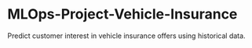 # MLOps-Project-Vehicle-Insurance
Predict customer interest in vehicle insurance offers using historical data.
